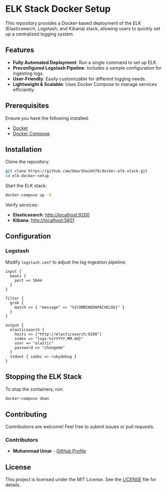 # ELK Stack Docker Setup

This repository provides a Docker-based deployment of the ELK (Elasticsearch, Logstash, and Kibana) stack, allowing users to quickly set up a centralized logging system.

## Features
- **Fully Automated Deployment**: Run a single command to set up ELK.
- **Preconfigured Logstash Pipeline**: Includes a sample configuration for ingesting logs.
- **User-Friendly**: Easily customizable for different logging needs.
- **Lightweight & Scalable**: Uses Docker Compose to manage services efficiently.

## Prerequisites
Ensure you have the following installed:
- [Docker](https://docs.docker.com/get-docker/)
- [Docker Compose](https://docs.docker.com/compose/install/)

## Installation

Clone the repository:
```sh
git clone https://github.com/UmarShaikh79/docker-elk-stack.git
cd elk-docker-setup
```

Start the ELK stack:
```sh
docker-compose up -d
```

Verify services:
- **Elasticsearch**: [http://localhost:9200](http://localhost:9200)
- **Kibana**: [http://localhost:5601](http://localhost:5601)

## Configuration
### Logstash
Modify `logstash.conf` to adjust the log ingestion pipeline:
```plaintext
input {
  beats {
    port => 5044
  }
}

filter {
  grok {
    match => { "message" => "%{COMBINEDAPACHELOG}" }
  }
}

output {
  elasticsearch {
    hosts => ["http://elasticsearch:9200"]
    index => "logs-%{+YYYY.MM.dd}"
    user => "elastic"
    password => "changeme"
  }
  stdout { codec => rubydebug }
}
```

## Stopping the ELK Stack
To stop the containers, run:
```sh
docker-compose down
```

## Contributing
Contributions are welcome! Feel free to submit issues or pull requests.

### Contributors
- **Muhammad Umar** - [GitHub Profile](https://github.com/UmarShaikh79)

## License
This project is licensed under the MIT License. See the [LICENSE](LICENSE) file for details.


